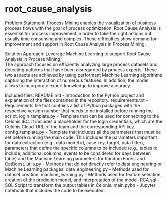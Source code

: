 # root_cause_analysis

Problem Statement:
Process Mining enables the visualization of business process flows with the goal of process optimization. Root Cause Analysis is essential for process improvement in order to take the right actions but usually time consuming and complex. These difficulties show demand for improvement and support in Root Cause Analysis in Process Mining.

Solution Approach: 
Leverage Machine Learning to support Root Cause Analysis in Process Mining.  
The approach  focuses on efficiently analyzing large process datasets and detecting patterns that have been disregarded by process experts. These two aspects are achieved by using performant Machine Learning algorithms capturing the interaction of numerous features. In addition, the model allows to incorporate expert knowledge to improve accuracy. 

Included files:
README.md - Introduction to the Python project and explanation of the files contained in the repository.
requirements.txt - Requirements file that contains a list of Python packages with the respective version number that needs to be installed before running the script.
login_template.py - Template that can be used for connecting to the Celonis IBC. It includes a placeholder for the login credentials, which are the Celonis Cloud-URL of the team and the corresponding API key.
config_template.py - Template that includes all the parameters that must be set before running the main code. This includes the parameters important for data extraction (e.g., data model id, case key, target, data filter), parameters that define the specific columns to be included (e.g., tables to include, additional columns, events to be considered for days between table) and the Machine Learning parameters for Random Forest and CatBoost.
utils.py - Methods that do not directly refer to data engineering or Machine Learning packages.
data_engineering.py - Methods used for dataset creation.
machine_learning.py	- Methods used for feature selection, creation of the prediction model, and interpretation of the model.
RCA.sql - SQL Script to transform the output tables in Celonis.
main.pybn - Jupyter notebook that includes the code to be executed.
